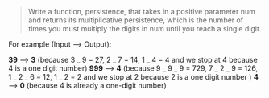 > Write a function, persistence, that takes in a positive parameter num
> and returns its multiplicative persistence, which is the number of
> times you must multiply the digits in num until you reach a single
> digit.

For example (Input --> Output):

**39** --> **3** (because 3 _ 9 = 27, 2 _ 7 = 14, 1 _ 4 = 4 and we stop at 4 because 4 is a one digit number)
**999** --> **4** (because 9 _ 9 _ 9 = 729, 7 _ 2 _ 9 = 126, 1 _ 2 _ 6 = 12, 1 _ 2 = 2 and we stop at 2 because 2 is a one digit number )
**4** --> **0** (because 4 is already a one-digit number)
